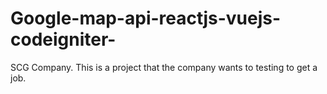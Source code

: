 # Google-map-api-reactjs-vuejs-codeigniter-
  SCG Company.
This is a project that the company wants to testing to get a job.
